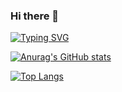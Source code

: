 ### Hi there 👋

[![Typing SVG](https://readme-typing-svg.demolab.com?font=Fira+Code&size=60&duration=1500&pause=2000&center=true&multiline=true&width=500&height=150&lines=ELT17604;CyistElt)](https://git.io/typing-svg)

[![Anurag's GitHub stats](https://github-readme-stats.vercel.app/api?username=ELT17604&count_private=true&show_icons=true&theme=swift)](https://github.com/anuraghazra/github-readme-stats)

[![Top Langs](https://github-readme-stats.vercel.app/api/top-langs/?username=solstice23&layout=compact)](https://github.com/anuraghazra/github-readme-stats)


<!--
**ELT17604/ELT17604** is a ✨ _special_ ✨ repository because its `README.md` (this file) appears on your GitHub profile.

Here are some ideas to get you started:

- 🔭 I’m currently working on ...
- 🌱 I’m currently learning ...
- 👯 I’m looking to collaborate on ...
- 🤔 I’m looking for help with ...
- 💬 Ask me about ...
- 📫 How to reach me: ...
- 😄 Pronouns: ...
- ⚡ Fun fact: ...
-->
